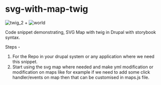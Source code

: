 # svg-with-map-twig

![twig_2](https://user-images.githubusercontent.com/10940743/176993931-0da7b97f-1aff-4675-8f08-fb18a1a5e2f6.png)
+
![world](https://user-images.githubusercontent.com/10940743/176993934-320cfe26-944b-42df-b2f9-9ab04ce95810.svg)


Code snippet demonstrating, SVG Map with twig in Drupal with storybook syntax.

Steps - 

1) For the Repo in your drupal system or any application where we need this snippet.
2) Start using the svg map where needed and make yml modification or modification on maps like for example if we need to add some click handler/events on
map then that can be customised in maps.js file.
